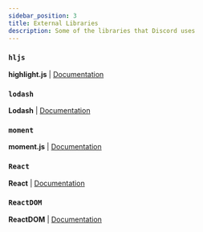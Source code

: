 ```yaml
---
sidebar_position: 3
title: External Libraries
description: Some of the libraries that Discord uses
---
```


### `hljs`

**highlight.js** | [Documentation](https://highlightjs.org/usage/)

### `lodash`

**Lodash** | [Documentation](https://lodash.com/docs)

### `moment`

**moment.js** | [Documentation](https://momentjs.com/docs/)

### `React`

**React** | [Documentation](https://react.dev/)

### `ReactDOM`

**ReactDOM** | [Documentation](https://react.dev/reference/react-dom)
